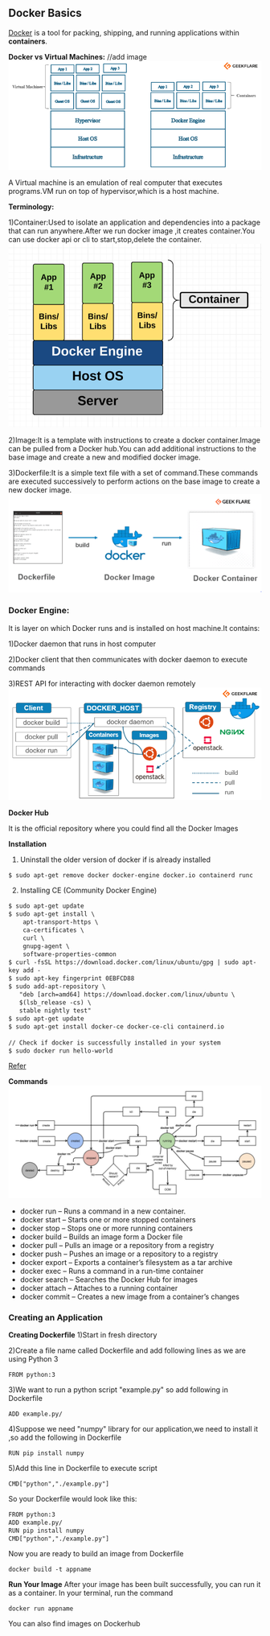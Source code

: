 ## Docker Basics

[Docker](https://www.docker.com/) is a tool for packing, shipping, and running applications within **containers**.

**Docker vs Virtual Machines:**
//add image
![](extras/traditional-vs-new-gen.png)

A Virtual machine is an emulation of real computer that executes programs.VM run on top of hypervisor,which is a host machine.

**Terminology:**

1)Container:Used to isolate an application and dependencies into a package that can run anywhere.After we run docker image ,it creates container.You can use docker api or cli to start,stop,delete the container.
![](extras/docker_cont.png)

2)Image:It is a template with instructions to create a docker container.Image can be pulled from a Docker hub.You can add additional instructions to the base image and create a new and modified docker image.

3)Dockerfile:It is a simple text file with a set of command.These commands are executed successively to perform actions on the base image to create a new docker image.
![](extras/dfile.png)

### Docker Engine:

It is layer on which Docker runs and is installed on host machine.It contains:

1)Docker daemon that runs in host computer

2)Docker client that then communicates with docker daemon to execute commands

3)REST API for interacting with docker daemon remotely
![](extras/docker-architecture.png)

**Docker Hub**

It is the official repository where you could find all the Docker Images  

**Installation**

1. Uninstall the older version of docker if is already installed
```
$ sudo apt-get remove docker docker-engine docker.io containerd runc
```

2. Installing CE (Community Docker Engine)

```
$ sudo apt-get update
$ sudo apt-get install \
    apt-transport-https \
    ca-certificates \
    curl \
    gnupg-agent \
    software-properties-common
$ curl -fsSL https://download.docker.com/linux/ubuntu/gpg | sudo apt-key add -
$ sudo apt-key fingerprint 0EBFCD88
$ sudo add-apt-repository \
   "deb [arch=amd64] https://download.docker.com/linux/ubuntu \
   $(lsb_release -cs) \
   stable nightly test"
$ sudo apt-get update
$ sudo apt-get install docker-ce docker-ce-cli containerd.io

// Check if docker is successfully installed in your system
$ sudo docker run hello-world
```

[Refer](https://docs.docker.com/install/linux/docker-ce/ubuntu/)

**Commands**
![](extras/docker_commands.jpg)

* docker run – Runs a command in a new container.
* docker start – Starts one or more stopped containers
* docker stop – Stops one or more running containers
* docker build – Builds an image form a Docker file
* docker pull – Pulls an image or a repository from a registry
* docker push – Pushes an image or a repository to a registry
* docker export – Exports a container’s filesystem as a tar archive
* docker exec – Runs a command in a run-time container
* docker search – Searches the Docker Hub for images
* docker attach – Attaches to a running container
* docker commit – Creates a new image from a container’s changes

### Creating an Application

**Creating Dockerfile**
1)Start in fresh directory

2)Create a file name called Dockerfile and add following lines as we are using Python 3

```
FROM python:3
```
3)We want to run a python script "example.py" so add following in Dockerfile

```
ADD example.py/
```
4)Suppose we need "numpy" library for our application,we need to install it ,so add the following in Dockerfile

```
RUN pip install numpy
```
5)Add this line in Dockerfile to execute script

```
CMD["python","./example.py"]
```

So your Dockerfile would look like this:

```
FROM python:3
ADD example.py/
RUN pip install numpy
CMD["python","./example.py"]
```

Now you are ready to build an image from Dockerfile
```
docker build -t appname
```

**Run Your Image**
After your image has been built successfully, you can run it as a container. In your terminal, run the command
```
docker run appname
```

You can also find images on Dockerhub
